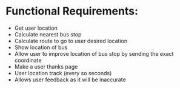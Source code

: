 # Functional Requirements:
- Get user location
- Calculate nearest bus stop
- Calculate route to go to user desired location
- Show location of bus
- Allow user to improve location of bus stop by sending the exact coordinate
- Make a user thanks page
- User location track (every so seconds)
- Allows user feedback as it will be inaccurate
